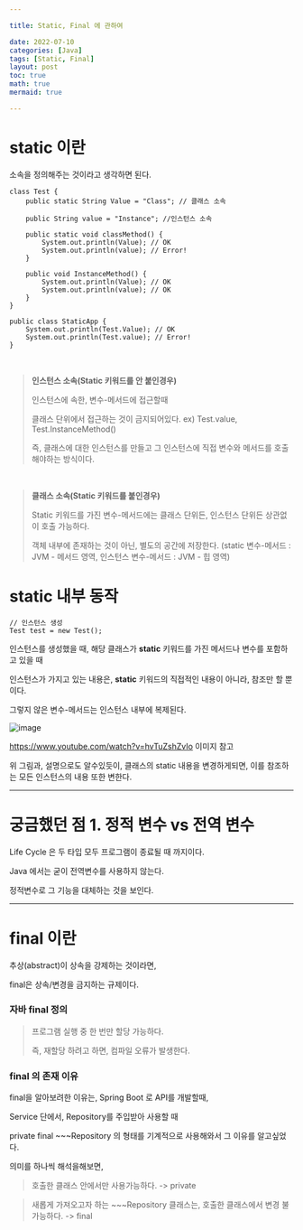 ```yaml
---

title: Static, Final 에 관하여

date: 2022-07-10
categories: [Java]
tags: [Static, Final]
layout: post
toc: true
math: true
mermaid: true

---
```


# static 이란

소속을 정의해주는 것이라고 생각하면 된다.

    class Test {
        public static String Value = "Class"; // 클래스 소속

        public String value = "Instance"; //인스턴스 소속

        public static void classMethod() {
            System.out.println(Value); // OK
            System.out.println(value); // Error!
        }

        public void InstanceMethod() {
            System.out.println(Value); // OK
            System.out.println(value); // OK
        }
    }

    public class StaticApp {
        System.out.println(Test.Value); // OK
        System.out.println(Test.value); // Error!
    }

<br>

> **인스턴스 소속(Static 키워드를 안 붙인경우)**
>
> 인스턴스에 속한, 변수-메서드에 접근할때
>
> 클래스 단위에서 접근하는 것이 금지되어있다. ex) Test.value, Test.InstanceMethod()
>
> 즉, 클래스에 대한 인스턴스를 만들고 그 인스턴스에 직접 변수와 메서드를 호출해야하는 방식이다.

<br>

> **클래스 소속(Static 키워드를 붙인경우)**
>
> Static 키워드를 가진 변수-메서드에는 클래스 단위든, 인스턴스 단위든 상관없이 호출 가능하다.
>
> 객체 내부에 존재하는 것이 아닌, 별도의 공간에 저장한다. (static 변수-메서드 : JVM - 메서드 영역, 인스턴스 변수-메서드 : JVM - 힙 영역)

# static 내부 동작

    // 인스턴스 생성
    Test test = new Test();

인스턴스를 생성했을 때, 해당 클래스가 **static** 키워드를 가진 메서드나 변수를 포함하고 있을 때

인스턴스가 가지고 있는 내용은, **static** 키워드의 직접적인 내용이 아니라, 참조만 할 뿐이다.

그렇지 않은 변수-메서드는 인스턴스 내부에 복제된다.

![image](https://user-images.githubusercontent.com/60564431/178138195-b6a193d8-475c-4096-af73-46249ef0604e.png)

https://www.youtube.com/watch?v=hvTuZshZvIo 이미지 참고

위 그림과, 설명으로도 알수있듯이, 클래스의 static 내용을 변경하게되면, 이를 참조하는 모든 인스턴스의 내용 또한 변한다.

---

# 궁금했던 점 1. 정적 변수 vs 전역 변수

Life Cycle 은 두 타입 모두 프로그램이 종료될 때 까지이다.

Java 에서는 굳이 전역변수를 사용하지 않는다.

정적변수로 그 기능을 대체하는 것을 보인다.

----

# final 이란

추상(abstract)이 상속을 강제하는 것이라면,

final은 상속/변경을 금지하는 규제이다.

### 자바 final 정의

> 프로그램 실행 중 한 번만 할당 가능하다.
>
> 즉, 재할당 하려고 하면, 컴파일 오류가 발생한다.


### final 의 존재 이유

final을 알아보려한 이유는, Spring Boot 로 API를 개발할때,

Service 단에서, Repository를 주입받아 사용할 때

private final ~~~Repository 의 형태를 기계적으로 사용해와서 그 이유를 알고싶었다.

의미를 하나씩 해석을해보면,

> 호출한 클래스 안에서만 사용가능하다. -> private

> 새롭게 가져오고자 하는 ~~~Repository 클래스는, 호출한 클래스에서 변경 불가능하다. -> final
